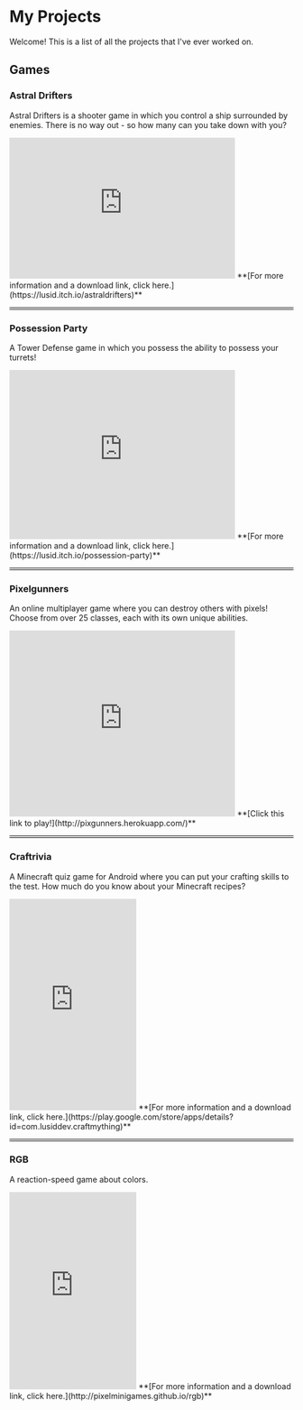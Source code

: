 # My Projects

Welcome! This is a list of all the projects that I've ever worked on.

## Games

### Astral Drifters
Astral Drifters is a shooter game in which you control a ship surrounded by enemies. There is no way out - so how many can you take down with you?
<iframe src="https://ruyili.github.io/jekyll-slideshow/slides/astraldrifters" scrolling="no" width="400px" height="250px" style="border: none;"></iframe>
**[For more information and a download link, click here.](https://lusid.itch.io/astraldrifters)**

<hr style="border-top: 1px solid black; border-bottom: 1px solid black; padding: .5px; background-color: transparent;">

### Possession Party
A Tower Defense game in which you possess the ability to possess your turrets!
<iframe src="https://ruyili.github.io/jekyll-slideshow/slides/possessionparty" scrolling="no" width="400px" height="300px" style="border: none;"></iframe>
**[For more information and a download link, click here.](https://lusid.itch.io/possession-party)**

<hr style="border-top: 1px solid black; border-bottom: 1px solid black; padding: .5px; background-color: transparent;">

### Pixelgunners
An online multiplayer game where you can destroy others with pixels! Choose from over 25 classes, each with its own unique abilities.
<iframe src="https://ruyili.github.io/jekyll-slideshow/slides/pixelgunners" scrolling="no" width="400px" height="330px" style="border: none;"></iframe>
**[Click this link to play!](http://pixgunners.herokuapp.com/)**

<hr style="border-top: 1px solid black; border-bottom: 1px solid black; padding: .5px; background-color: transparent;">

### Craftrivia
A Minecraft quiz game for Android where you can put your crafting skills to the test. How much do you know about your Minecraft recipes?
<iframe src="https://ruyili.github.io/jekyll-slideshow/slides/craftrivia" scrolling="no" width="225px" height="375px" style="border: none;"></iframe>
**[For more information and a download link, click here.](https://play.google.com/store/apps/details?id=com.lusiddev.craftmything)**

<hr style="border-top: 1px solid black; border-bottom: 1px solid black; padding: .5px; background-color: transparent;">

### RGB
A reaction-speed game about colors.
<iframe src="https://ruyili.github.io/jekyll-slideshow/slides/craftrivia" scrolling="no" width="225px" height="350px" style="border: none;"></iframe>
**[For more information and a download link, click here.](http://pixelminigames.github.io/rgb)**
